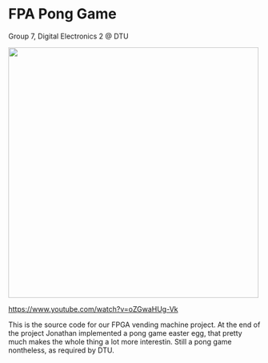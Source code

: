 # FPA Pong Game
Group 7, Digital Electronics 2 @ DTU

<a href="https://www.youtube.com/watch?v=oZGwaHUg-Vk" target="_blank" />
<img src="https://user-images.githubusercontent.com/33785363/228647596-843d7a6d-cc79-4177-992f-f1fde943e490.jpg" width=500>
</a>

https://www.youtube.com/watch?v=oZGwaHUg-Vk

This is the source code for our FPGA vending machine project. At the end of the project Jonathan implemented a pong game easter egg, that pretty much makes the whole thing a lot more interestin. Still a pong game nontheless, as required by DTU.
